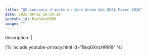 ```yaml
---
title: "Q8 concours d'accès en 1ère Année des ENSA Maroc 2016"
date: 2025-09-02 20:59:10 
youtube_id: BsqGXnzHRM8
image: ""
---
```

description: |
  
{% include youtube-privacy.html id="BsqGXnzHRM8" %}
